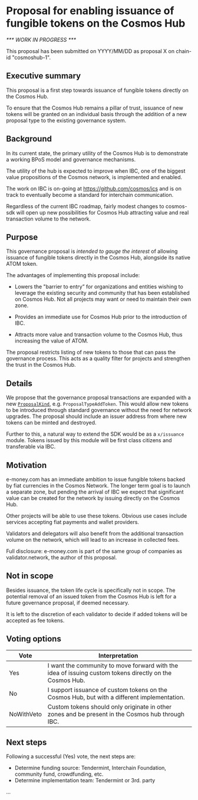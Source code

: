 # Proposal for enabling issuance of fungible tokens on the Cosmos Hub

_*** WORK IN PROGRESS ***_

This proposal has been submitted on YYYY/MM/DD as proposal X on chain-id "cosmoshub-1".

## Executive summary
This proposal is a first step towards issuance of fungible tokens directly on the Cosmos Hub.

To ensure that the Cosmos Hub remains a pillar of trust, issuance of new tokens will be granted on an individual basis through the addition of a new proposal type to the existing governance system.

## Background
In its current state, the primary utility of the Cosmos Hub is to demonstrate a working BPoS model and governance mechanisms.

The utility of the hub is expected to improve when IBC, one of the biggest value propositions of the Cosmos network, is implemented and enabled.

The work on IBC is on-going at https://github.com/cosmos/ics and is on track to eventually become a standard for interchain communication.

Regardless of the current IBC roadmap, fairly modest changes to cosmos-sdk will open up new possibilities for Cosmos Hub attracting value and real transaction volume to the network.

## Purpose
This governance proposal is _intended to gauge the interest_ of allowing issuance of fungible tokens directly in the Cosmos Hub, alongside its native ATOM token.

The advantages of implementing this proposal include:
* Lowers the "barrier to entry” for organizations and entities wishing to leverage the existing security and community that has been established on Cosmos Hub. Not all projects may want or need to maintain their own zone.

* Provides an immediate use for Cosmos Hub prior to the introduction of IBC.

* Attracts more value and transaction volume to the Cosmos Hub, thus increasing the value of ATOM.

The proposal restricts listing of new tokens to those that can pass the governance process. This acts as a quality filter for projects and strengthen the trust in the Cosmos Hub.

## Details
We propose that the governance proposal transactions are expanded with a new [`ProposalKind`](https://github.com/cosmos/cosmos-sdk/blob/f635b1cd14daf3c40ac7ae611643a3c1c4bec5e6/x/gov/proposals.go#L119), e.g. `ProposalTypeAddToken`. This would allow new tokens to be introduced through standard governance without the need for network upgrades. The proposal should include an issuer address from where new tokens can be minted and destroyed.

Further to this, a natural way to extend the SDK would be as a `x/issuance` module. Tokens issued by this module will be first class citizens and transferable via IBC.

## Motivation
e-money.com has an immediate ambition to issue fungible tokens backed by fiat currencies in the Cosmos Network. The longer term goal is to launch a separate zone, but pending the arrival of IBC we expect that significant value can be created for the network by issuing directly on the Cosmos Hub.

Other projects will be able to use these tokens. Obvious use cases include services accepting fiat payments and wallet providers.

Validators and delegators will also benefit from the additional transaction volume on the network, which will lead to an increase in collected fees.

Full disclosure: e-money.com is part of the same group of companies as validator.network, the author of this proposal.

## Not in scope
Besides issuance, the token life cycle is specifically not in scope. The potential removal of an issued token from the Cosmos Hub is left for a future governance proposal, if deemed necessary.

It is left to the discretion of each validator to decide if added tokens will be accepted as fee tokens.

## Voting options
| Vote             | Interpretation |
| ---------------- | -------------- |
| Yes              | I want the community to move forward with the idea of issuing custom tokens directly on the Cosmos Hub. |
| No               | I support issuance of custom tokens on the Cosmos Hub, but with a different implementation. |
| NoWithVeto       | Custom tokens should only originate in other zones and be present in the Cosmos hub through IBC. |

## Next steps
Following a successful (Yes) vote, the next steps are:
* Determine funding source: Tendermint, Interchain Foundation, community fund, crowdfunding, etc. 
* Determine implementation team: Tendermint or 3rd. party

...

